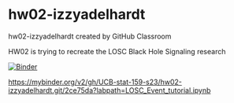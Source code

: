 # hw02-izzyadelhardt
hw02-izzyadelhardt created by GitHub Classroom

HW02 is trying to recreate the LOSC Black Hole Signaling research

[![Binder](https://mybinder.org/badge_logo.svg)](https://mybinder.org/v2/gh/UCB-stat-159-s23/hw02-izzyadelhardt.git/2ce75da?labpath=LOSC_Event_tutorial.ipynb)

https://mybinder.org/v2/gh/UCB-stat-159-s23/hw02-izzyadelhardt.git/2ce75da?labpath=LOSC_Event_tutorial.ipynb